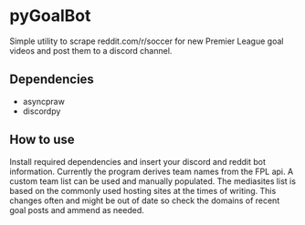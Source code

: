 # pyGoalBot

Simple utility to scrape reddit.com/r/soccer for new Premier League goal videos and post them to a discord channel.

## Dependencies

* asyncpraw
* discordpy

## How to use

Install required dependencies and insert your discord and reddit bot information. Currently the program derives team names from the FPL api. A custom team list can be used and manually populated. The mediasites list is based on the commonly used hosting sites at the times of writing. This changes often and might be out of date so check the domains of recent goal posts and ammend as needed.
